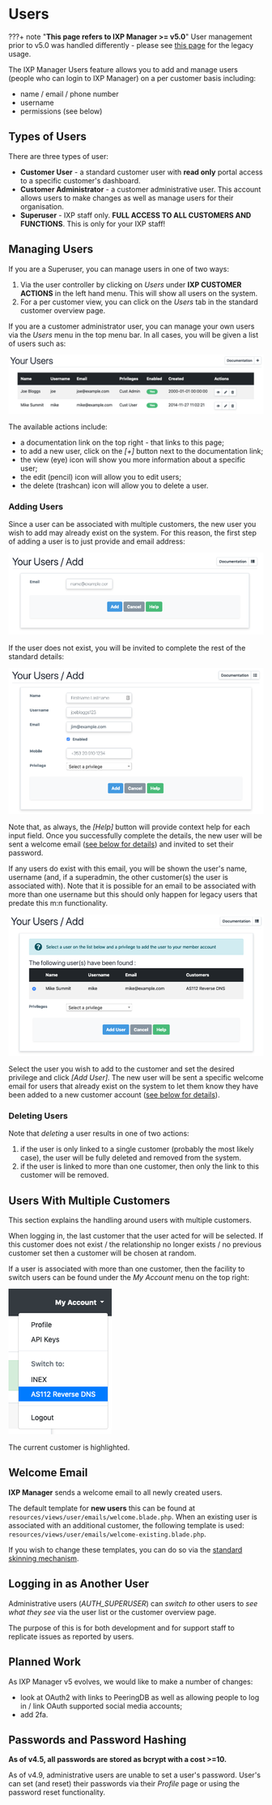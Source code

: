 # Users

???+ note "**This page refers to IXP Manager >= v5.0**"
    User management prior to v5.0 was handled differently - please see [this page](legacy/users.md) for the legacy usage.

The IXP Manager Users feature allows you to add and manage users (people who can login to IXP Manager) on a per customer basis including:

* name / email / phone number
* username
* permissions (see below)

## Types of Users

There are three types of user:

* **Customer User** - a standard customer user with **read only** portal access to a specific customer's dashboard.
* **Customer Administrator** - a customer administrative user. This account allows users to make changes as well as manage users for their organisation.
* **Superuser** - IXP staff only. **FULL ACCESS TO ALL CUSTOMERS AND FUNCTIONS**. This is only for your IXP staff!

## Managing Users

If you are a Superuser, you can manage users in one of two ways:

1. Via the user controller by clicking on *Users* under **IXP CUSTOMER ACTIONS** in the left hand menu. This will show all users on the system.
2. For a per customer view, you can click on the *Users* tab in the standard customer overview page.

If you are a customer administrator user, you can manage your own users via the *Users* menu in the top menu bar. In all cases, you will be given a list of users such as:

![User Management](img/user-mgmt.png)

The available actions include:

* a documentation link on the top right - that links to this page;
* to add a new user, click on the *[+]* button next to the documentation link;
* the view (eye) icon will show you more information about a specific user;
* the edit (pencil) icon will allow you to edit users;
* the delete (trashcan) icon will allow you to delete a user.


### Adding Users

Since a user can be associated with multiple customers, the new user you wish to add may already exist on the system. For this reason, the first step of adding a user is to just provide and email address:

![Adding Users](img/user-add.png)


If the user does not exist, you will be invited to complete the rest of the standard details:

![Adding Users](img/user-add-new.png)

Note that, as always, the *[Help]* button will provide context help for each input field. Once you successfully complete the details, the new user will be sent a welcome email ([see below for details](#welcome-email)) and invited to set their password.

If any users do exist with this email, you will be shown the user's name, username (and, if a superadmin, the other customer(s) the user is associated with). Note that it is possible for an email to be associated with more than one username but this should only happen for legacy users that predate this m:n functionality.

![Adding Users](img/user-add-exists.png)

Select the user you wish to add to the customer and set the desired privilege and click *[Add User]*. The new user will be sent a specific welcome email for users that already exist on the system to let them know they have been added to a new customer account ([see below for details](#welcome-email)).


### Deleting Users

Note that *deleting* a user results in one of two actions:

1. if the user is only linked to a single customer (probably the most likely case), the user will be fully deleted and removed from the system.
2. if the user is linked to more than one customer, then only the link to this customer will be removed.


## Users With Multiple Customers

This section explains the handling around users with multiple customers.

When logging in, the last customer that the user acted for will be selected. If this customer does not exist / the relationship no longer exists / no previous customer set then a customer will be chosen at random.

If a user is associated with more than one customer, then the facility to switch users can be found under the *My Account* menu on the top right:

![Switching Customers](img/users-switchto.png)

The current customer is highlighted.

## Welcome Email

**IXP Manager** sends a welcome email to all newly created users.

The default template for **new users** this can be found at `resources/views/user/emails/welcome.blade.php`. When an existing user is associated with an additional customer, the following template is used: `resources/views/user/emails/welcome-existing.blade.php`.


If you wish to change these templates, you can do so via the [standard skinning mechanism](../features/skinning.md).


## Logging in as Another User

Administrative users (*AUTH_SUPERUSER*) can *switch to* other users to *see what they see* via the user list or the customer overview page.

The purpose of this is for both development and for support staff to replicate issues as reported by users.

## Planned Work

As IXP Manager v5 evolves, we would like to make a number of changes:

* look at OAuth2 with links to PeeringDB as well as allowing people to log in / link OAuth supported social media accounts;
* add 2fa.

## Passwords and Password Hashing

**As of v4.5, all passwords are stored as bcrypt with a cost >=10.**

As of v4.9, administrative users are unable to set a user's password. User's can set (and reset) their passwords via their *Profile* page or using the password reset functionality.
